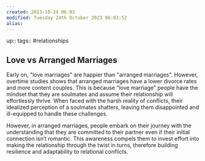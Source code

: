 ```yaml
---
created: 2023-10-24 06:03
modified: Tuesday 24th October 2023 06:03:52
alias:
---
```

up::
tags:: #relationships

## Love vs Arranged Marriages

Early on, "love marriages" are happier than "arranged marriages". However, overtime studies shows that arranged marriages have a lower divorce rates and more content couples.
This is because "love marriage" people have the mindset that they are soulmates and assume their relationship will effortlessly thrive. When faced with the harsh reality of conflicts, their idealized perception of a soulmates shatters, leaving them disappointed and ill-equipped to handle these challenges.

However, in arranged marriages, people embark on their journey with the understanding that they are committed to their partner even if their initial connection isn’t romantic. This awareness compels them to invest effort into making the relationship through the twist in turns, therefore building resilience and adaptability to relational conflicts.
